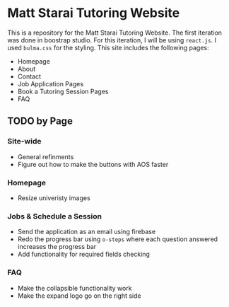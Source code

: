 # Matt Starai Tutoring Website

This is a repository for the Matt Starai Tutoring Website. The first iteration was done in boostrap studio. For this iteration, I will be using `react.js`.
I used `bulma.css` for the styling. This site includes the following pages:

- Homepage
- About
- Contact
- Job Application Pages
- Book a Tutoring Session Pages
- FAQ

## TODO by Page

### Site-wide

- General refinments
- Figure out how to make the buttons with AOS faster

### Homepage

- Resize univeristy images

### Jobs & Schedule a Session

- Send the application as an email using firebase
- Redo the progress bar using `o-steps` where each question answered increases the progress bar
- Add functionality for required fields checking

### FAQ

- Make the collapsible functionality work
- Make the expand logo go on the right side
